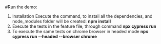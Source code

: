 #Run the demo:

1. Installation Execute the command, to install all the dependencies, and node_modules folder will be created: **npm install**
2. Execute the tests in the feature file, through command **npx cypress run**
3. To execute the same tests on chrome browser in headed mode **npx cypress run --headed --browser chrome**
